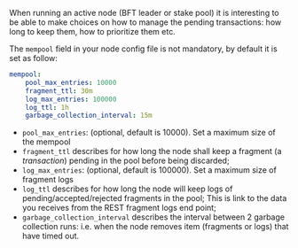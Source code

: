When running an active node (BFT leader or stake pool) it is interesting to be
able to make choices on how to manage the pending transactions: how long to keep
them, how to prioritize them etc.

The `mempool` field in your node config file is not mandatory, by default it is set
as follow:

```yaml
mempool:
    pool_max_entries: 10000
    fragment_ttl: 30m
    log_max_entries: 100000
    log_ttl: 1h
    garbage_collection_interval: 15m
```

* `pool_max_entries`: (optional, default is 10000). Set a maximum size of the mempool
* `fragment_ttl` describes for how long the node shall keep a fragment (a _transaction_)
  pending in the pool before being discarded;
* `log_max_entries`: (optional, default is 100000). Set a maximum size of fragment logs
* `log_ttl` describes for how long the node will keep logs of pending/accepted/rejected
  fragments in the pool; This is link to the data you receives from the REST fragment
  logs end point;
* `garbage_collection_interval` describes the interval between 2 garbage collection
  runs: i.e. when the node removes item (fragments or logs) that have timed out. 
